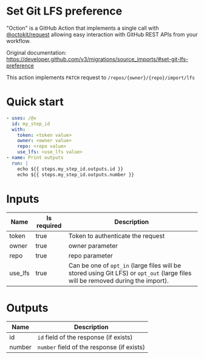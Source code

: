 # Set Git LFS preference

"Oction" is a GitHub Action that implements a single call with 
[@octokit/request](https://www.npmjs.com/package/@octokit/request)
allowing easy interaction with GitHub REST APIs from your workflow.

Original documentation: https://developer.github.com/v3/migrations/source_imports/#set-git-lfs-preference

This action implements `PATCH` request to `/repos/{owner}/{repo}/import/lfs`


# Quick start

```yaml
- uses: /@v
  id: my_step_id
  with:
    token: <token value>
    owner: <owner value>
    repo: <repo value>
    use_lfs: <use_lfs value>
- name: Print outputs
  run: |
    echo ${{ steps.my_step_id.outputs.id }}
    echo ${{ steps.my_step_id.outputs.number }}
```


# Inputs

| Name | Is required | Description |
|---|---|---|
|token|true|Token to authenticate the request
|owner|true|owner parameter
|repo|true|repo parameter
|use_lfs|true|Can be one of `opt_in` (large files will be stored using Git LFS) or `opt_out` (large files will be removed during the import).

# Outputs

| Name | Description |
|---|---|
|id|`id` field of the response (if exists)|
|number|`number` field of the response (if exists)|

